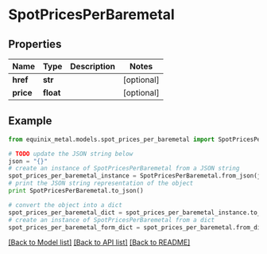 # SpotPricesPerBaremetal


## Properties
Name | Type | Description | Notes
------------ | ------------- | ------------- | -------------
**href** | **str** |  | [optional] 
**price** | **float** |  | [optional] 

## Example

```python
from equinix_metal.models.spot_prices_per_baremetal import SpotPricesPerBaremetal

# TODO update the JSON string below
json = "{}"
# create an instance of SpotPricesPerBaremetal from a JSON string
spot_prices_per_baremetal_instance = SpotPricesPerBaremetal.from_json(json)
# print the JSON string representation of the object
print SpotPricesPerBaremetal.to_json()

# convert the object into a dict
spot_prices_per_baremetal_dict = spot_prices_per_baremetal_instance.to_dict()
# create an instance of SpotPricesPerBaremetal from a dict
spot_prices_per_baremetal_form_dict = spot_prices_per_baremetal.from_dict(spot_prices_per_baremetal_dict)
```
[[Back to Model list]](../README.md#documentation-for-models) [[Back to API list]](../README.md#documentation-for-api-endpoints) [[Back to README]](../README.md)


